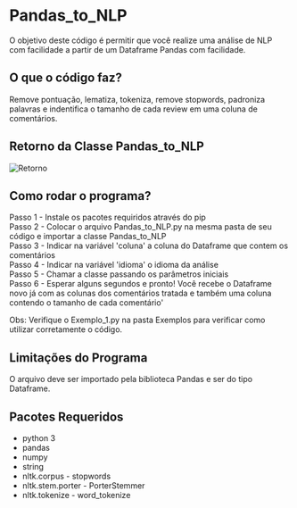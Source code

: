 # Pandas_to_NLP
O objetivo deste código é permitir que você realize uma análise de NLP com facilidade a partir de um Dataframe Pandas com facilidade.

## O que o código faz?
Remove pontuação, lematiza, tokeniza, remove stopwords, padroniza palavras e indentifica o tamanho de cada review em uma coluna de comentários.<br/>

## Retorno da Classe Pandas_to_NLP
![Retorno](https://user-images.githubusercontent.com/25333881/146276009-3b0bdb83-4716-47b7-a7f3-d545f8e1a2ad.png)

## Como rodar o programa?
Passo 1 - Instale os pacotes requiridos através do pip<br/>
Passo 2 - Colocar o arquivo Pandas_to_NLP.py na mesma pasta de seu código e importar a classe Pandas_to_NLP<br/>
Passo 3 - Indicar na variável 'coluna' a coluna do Dataframe que contem os comentários<br/>
Passo 4 - Indicar na variável 'idioma' o idioma da análise<br/>
Passo 5 - Chamar a classe passando os parâmetros iniciais<br/>
Passo 6 - Esperar alguns segundos e pronto! Você recebe o Dataframe novo já com as colunas dos comentários tratada e também uma coluna contendo o tamanho de cada comentário'<br/>

Obs: Verifique o Exemplo_1.py na pasta Exemplos para verificar como utilizar corretamente o código.<br/>

## Limitações do Programa
O arquivo deve ser importado pela biblioteca Pandas e ser do tipo Dataframe.

## Pacotes Requeridos
- python 3
- pandas
- numpy
- string
- nltk.corpus - stopwords
- nltk.stem.porter - PorterStemmer
- nltk.tokenize - word_tokenize
